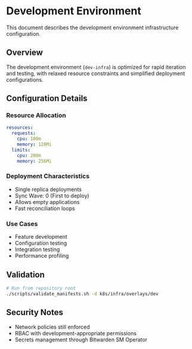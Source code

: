 # Development Environment

This document describes the development environment infrastructure configuration.

## Overview

The development environment (`dev-infra`) is optimized for rapid iteration and testing, with relaxed resource
constraints and simplified deployment configurations.

## Configuration Details

### Resource Allocation

```yaml
resources:
  requests:
    cpu: 100m
    memory: 128Mi
  limits:
    cpu: 200m
    memory: 256Mi
```

### Deployment Characteristics

- Single replica deployments
- Sync Wave: 0 (First to deploy)
- Allows empty applications
- Fast reconciliation loops

### Use Cases

- Feature development
- Configuration testing
- Integration testing
- Performance profiling

## Validation

```bash
# Run from repository root
./scripts/validate_manifests.sh -d k8s/infra/overlays/dev
```

## Security Notes

- Network policies still enforced
- RBAC with development-appropriate permissions
- Secrets management through Bitwarden SM Operator
